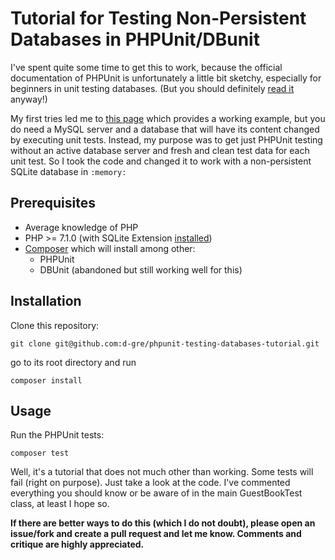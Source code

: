 # Tutorial for Testing Non-Persistent Databases in PHPUnit/DBunit

I've spent quite some time to get this to work, because the official documentation of PHPUnit is unfortunately a little 
bit sketchy, especially for beginners in unit testing databases. (But you should definitely 
[read it](https://phpunit.readthedocs.io/en/latest/database.html) anyway!)

My first tries led me to [this page](https://www.wingsquare.com/blog/phpunit-database-testing/) 
which provides a working example, but you do need a MySQL server and a database that will have its
content changed by executing unit tests.
Instead, my purpose was to get just PHPUnit testing without an active  database server and fresh and clean test 
data for each unit test. So I took the code and changed it to work with a non-persistent
SQLite database in `:memory:`   

## Prerequisites
* Average knowledge of PHP
* PHP >= 7.1.0 (with SQLite Extension [installed](https://stackoverflow.com/questions/8803728/pdo-sqlite-could-not-find-driver-php-file-not-processing))
* [Composer](https://getcomposer.org/) which will install among other:
  * PHPUnit
  * DBUnit (abandoned but still working well for this)

## Installation
Clone this repository:

`git clone git@github.com:d-gre/phpunit-testing-databases-tutorial.git`

go to its root directory and run 

`composer install`

## Usage
Run the PHPUnit tests: 

`composer test`

Well, it's a tutorial that does not much other than working. Some tests will fail (right on purpose).  Just take a look at the code. I've commented everything you should know or be 
aware of in the main GuestBookTest class, at least I hope so. 

**If there are better ways to do this (which I do not doubt), please open an issue/fork and create a pull request and let me know. Comments and critique are highly appreciated.**
